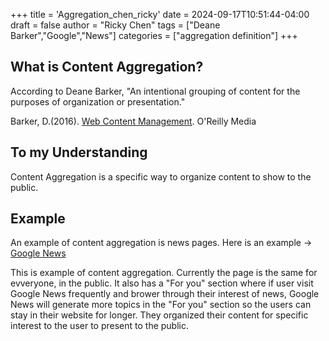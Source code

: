 +++
title = 'Aggregation_chen_ricky'
date = 2024-09-17T10:51:44-04:00
draft = false
author = "Ricky Chen"
tags = ["Deane Barker","Google","News"]
categories = ["aggregation definition"]
+++



## What is Content Aggregation?


According to Deane Barker, "An intentional grouping of content for the purposes of organization or presentation." 

Barker, D.(2016). [Web Content Management](https://deanebarker.net/books/squirrel/content-aggregation/). O'Reilly Media


## To my Understanding


Content Aggregation is a specific way to organize content to show to the public.


## Example


An example of content aggregation is news pages. Here is an example ->
[Google News](https://news.google.com/home?hl=en-US&gl=US&ceid=US:en)


This is example of content aggregation. Currently the page is the same for evveryone, in the public. It also has a "For you" section where if user visit Google News frequently and brower through their interest of news, Google News will generate more topics in the "For you" section so the users can stay in their website for longer. They organized their content for specific interest to the user to present to the public.